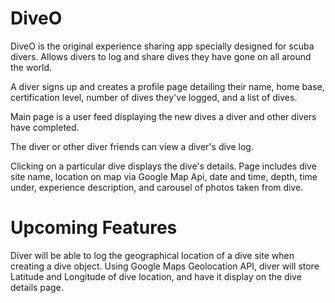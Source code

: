 # DiveO

DiveO is the original experience sharing app specially designed for scuba divers. Allows divers to log and share dives they have gone on all around the world.

A diver signs up and creates a profile page detailing their name, home base, certification level, number of dives they've logged, and a list of dives. 

Main page is a user feed displaying the new dives a diver and other divers have completed.

The diver or other diver friends can view a diver's dive log.

Clicking on a particular dive displays the dive's details. Page includes dive site name, location on map via Google Map Api, date and time, depth, time under, experience description, and carousel of photos taken from dive.


# Upcoming Features

Diver will be able to log the geographical location of a dive site when creating a dive object. Using Google Maps Geolocation API, diver will store Latitude and Longitude of dive location, and have it display on the dive details page.
